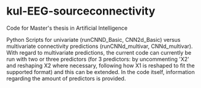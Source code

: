 # kul-EEG-sourceconnectivity
Code for Master's thesis in Artificial Intelligence

Python Scripts for univariate (runCNND_Basic, CNN2d_Basic) versus multivariate connectivity predictions (runCNNd_multivar, CNNd_multivar). With regard to multivariate predictions, the current code can currently be run with two or three predictors (for 3 predictors: by uncommenting 'X2' and reshaping X2 where necessary, following how X1 is reshaped to fit the supported format) and this can be extended. In the code itself, information regarding the amount of predictors is provided.
